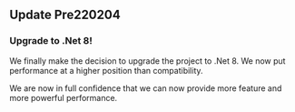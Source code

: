 ## Update Pre220204

### Upgrade to .Net 8!

We finally make the decision to upgrade the project to .Net 8. We now put performance at a higher position than compatibility.

We are now in full confidence that we can now provide more feature and more powerful performance.